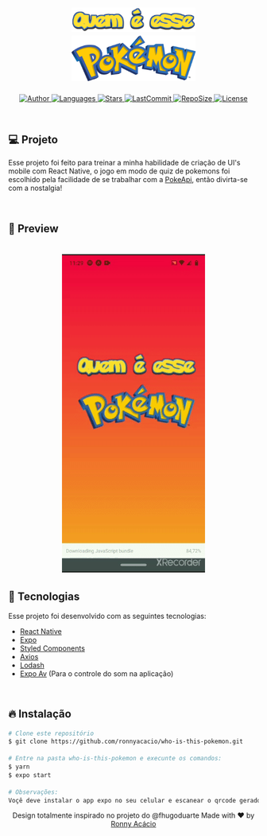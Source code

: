 <h1 align="center">
  <img alt="Who is this pokemon" title="#delicinha" src=".github/title.png" width="250px" />
  <br/>
  <img alt="Who is this pokemon" title="#delicinha" src=".github/pokemon-logo.png" width="250px" />
</h1>

<p align="center">
  <a href="https://github.com/ronnyacacio">
    <img alt="Author" src="https://img.shields.io/badge/author-ronnyacacio-F50045?style=flat-square">
  </a>

  <a href="#">
    <img alt="Languages" src="https://img.shields.io/github/languages/count/ronnyacacio/who-is-this-pokemon?color=F50045&style=flat-square">
  </a>

  <a href="https://github.com/ronnyacacio/who-is-this-pokemon/stargazers">
    <img alt="Stars" src="https://img.shields.io/github/stars/ronnyacacio/who-is-this-pokemon?color=F50045&style=flat-square">
  </a>

  <a href="https://github.com/ronnyacacio/who-is-this-pokemon/commits/master">
    <img alt="LastCommit" src="https://img.shields.io/github/last-commit/ronnyacacio/who-is-this-pokemon?color=F50045&style=flat-square">
  </a>

  <a href="#">
    <img alt="RepoSize" src="https://img.shields.io/github/repo-size/ronnyacacio/who-is-this-pokemon?color=F50045&style=flat-square">
  </a>

  <a href="https://github.com/ronnyacacio/who-is-this-pokemon/blob/master/LICENSE.md">
    <img alt="License" src="https://img.shields.io/badge/license-MIT-brightgreen?color=F50045&style=flat-square">
  </a>
</p>

<br />

## 💻 Projeto

Esse projeto foi feito para treinar a minha habilidade de criação de UI's mobile com React Native, o jogo em modo de quiz de pokemons foi escolhido pela facilidade de se trabalhar com a [PokeApi](https://pokeapi.co), então divirta-se com a nostalgia!

<br />

## 📱 Preview

<h1 align="center">
    <img src=".github/pokemon.gif" />
</h1>

## 🚀 Tecnologias

Esse projeto foi desenvolvido com as seguintes tecnologias:

- [React Native](https://facebook.github.io/react-native/)
- [Expo](https://expo.io/)
- [Styled Components](https://styled-components.com/)
- [Axios](https://github.com/axios/axios)
- [Lodash](https://lodash.com/)
- [Expo Av](https://docs.expo.io/versions/latest/sdk/av/) (Para o controle do som na aplicação)

<br />

## 🔥 Instalação

```bash
# Clone este repositório
$ git clone https://github.com/ronnyacacio/who-is-this-pokemon.git

# Entre na pasta who-is-this-pokemon e execunte os comandos:
$ yarn
$ expo start

# Observações:
Voçê deve instalar o app expo no seu celular e escanear o qrcode gerado
```

<p align="center">
  Design totalmente inspirado no projeto do @fhugoduarte
  Made with ❤ by <a href="https://www.linkedin.com/in/ronnyacacio/"> Ronny Acácio </a>
</p>
